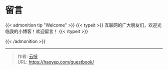 # 留言


{{< admonition tip "Welcome" >}}
{{< typeit >}}
互联网的广大朋友们，欢迎光临我的小博客！欢迎留言！
{{< /typeit >}}

<!-- markdownlint-disable-next-line no-inline-html -->

{{< /admonition >}}



---

> 作者: [云吱](https://haoyep.com/)  
> URL: https://haoyep.com/guestbook/  


